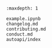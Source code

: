 ```{include} ../README.md
```

```{toctree}
:maxdepth: 1

example.ipynb
changelog.md
contributing.md
conduct.md
autoapi/index
```
